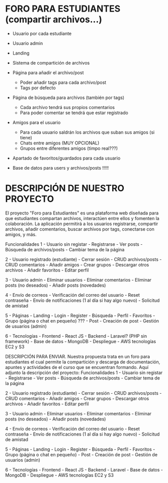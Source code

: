 # FORO PARA ESTUDIANTES (compartir archivos...)
- Usuario por cada estudiante
- Usuario admin
- Landing
- Sistema de compartición de archivos
- Página para añadir el archivo/post
    - Poder añadir tags para cada archivo/post
    - Tags por defecto

- Página de búsqueda para archivos (también por tags)
    - Cada archivo tendrá sus propios comentarios
    - Para poder comentar se tendrá que estar registrado

- Amigos para el usuario
    - Para cada usuario saldrán los archivos que suban sus amigos (si tiene)
    - Chats entre amigos (MUY OPCIONAL)
    - Grupos entre diferentes amigos (timpo real???)

- Apartado de favoritos/guardados para cada usuario
- Base de datos para users y archivos/posts !!!!!


# DESCRIPCIÓN DE NUESTRO PROYECTO
El proyecto "Foro para Estudiantes" es una plataforma web diseñada para que estudiantes compartan archivos, interactúen entre ellos y fomenten la colaboración. La aplicación permitirá a los usuarios registrarse, compartir archivos, añadir comentarios, buscar archivos por tags, conectarse con amigos, y más.

Funcionalidades
1 - Usuario sin registar
    - Registrarse
    - Ver posts
    - Búsqueda de archivos/posts
    - Cambiar tema de la página

2 - Usuario registrado (estudiante)
    - Cerrar sesión
    - CRUD archivos/posts
    - CRUD comentarios
    - Añadir amigos
    - Crear grupos
    - Descargar otros archivos
    - Añadir favoritos
    - Editar perfil

3 - Usuario admin
    - Eliminar usuarios
    - Eliminar comentarios
    - Eliminar posts (no deseados)
    - Añadir posts (novedades)

4 - Envío de correos
    - Verificación del correo del usuario
    - Reset contraseña
    - Envío de notificaciones (1 al día si hay algo nuevo) - Solicitud de amistad

5 - Páginas
    - Landing
    - Login
    - Register
    - Búsqueda
    - Perfil
    - Favoritos
    - Grupo (página o chat en pequeño) ???
    - Post
    - Creación de post
    - Gestión de usuarios (admin)

6 - Tecnologías
    - Frontend - React JS
    - Backend - Laravel? (PHP sin framework)
    - Base de datos - MongoDB
    - Despliegue - AWS tecnologías EC2 y S3


DESCRIPCIÓN PARA ENVIAR.
Nuestra propuesta trata en un foro para estudiantes el cual permite la compartición y descarga de documentación, apuntes y actividades de el curso que se encuentran formando. Aquí adjunto la descripción del proyecto:
Funcionalidades
1 - Usuario sin registar
    - Registrarse
    - Ver posts
    - Búsqueda de archivos/posts
    - Cambiar tema de la página

2 - Usuario registrado (estudiante)
    - Cerrar sesión
    - CRUD archivos/posts
    - CRUD comentarios
    - Añadir amigos
    - Crear grupos
    - Descargar otros archivos
    - Añadir favoritos
    - Editar perfil

3 - Usuario admin
    - Eliminar usuarios
    - Eliminar comentarios
    - Eliminar posts (no deseados)
    - Añadir posts (novedades)

4 - Envío de correos
    - Verificación del correo del usuario
    - Reset contraseña
    - Envío de notificaciones (1 al día si hay algo nuevo) - Solicitud de amistad

5 - Páginas
    - Landing
    - Login
    - Register
    - Búsqueda
    - Perfil
    - Favoritos
    - Grupo (página o chat en pequeño)
    - Post
    - Creación de post
    - Gestión de usuarios (admin)

6 - Tecnologías
    - Frontend - React JS
    - Backend - Laravel
    - Base de datos - MongoDB
    - Despliegue - AWS tecnologías EC2 y S3
